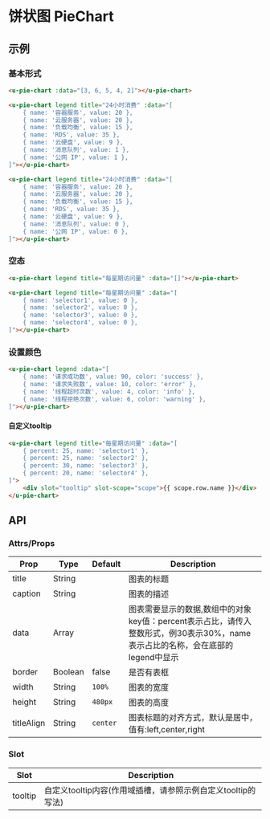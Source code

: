# 饼状图 PieChart

## 示例
### 基本形式

``` html
<u-pie-chart :data="[3, 6, 5, 4, 2]"></u-pie-chart>
```

``` html
<u-pie-chart legend title="24小时消费" :data="[
    { name: '容器服务', value: 20 },
    { name: '云服务器', value: 20 },
    { name: '负载均衡', value: 15 },
    { name: 'RDS', value: 35 },
    { name: '云硬盘', value: 9 },
    { name: '消息队列', value: 1 },
    { name: '公网 IP', value: 1 },
]"></u-pie-chart>
```

``` html
<u-pie-chart legend title="24小时消费" :data="[
    { name: '容器服务', value: 20 },
    { name: '云服务器', value: 20 },
    { name: '负载均衡', value: 15 },
    { name: 'RDS', value: 35 },
    { name: '云硬盘', value: 9 },
    { name: '消息队列', value: 0 },
    { name: '公网 IP', value: 0 },
]"></u-pie-chart>
```

### 空态

``` html
<u-pie-chart legend title="每星期访问量" :data="[]"></u-pie-chart>
```

``` html
<u-pie-chart legend title="每星期访问量" :data="[
    { name: 'selector1', value: 0 },
    { name: 'selector2', value: 0 },
    { name: 'selector3', value: 0 },
    { name: 'selector4', value: 0 },
]"></u-pie-chart>
```

### 设置颜色

``` html
<u-pie-chart legend :data="[
    { name: '请求成功数', value: 90, color: 'success' },
    { name: '请求失败数', value: 10, color: 'error' },
    { name: '线程超时次数', value: 4, color: 'info' },
    { name: '线程拒绝次数', value: 6, color: 'warning' },
]"></u-pie-chart>
```

#### 自定义tooltip
``` html
<u-pie-chart legend title="每星期访问量" :data="[
    { percent: 25, name: 'selector1' },
    { percent: 25, name: 'selector2' },
    { percent: 30, name: 'selector3' },
    { percent: 20, name: 'selector4' },
]">
    <div slot="tooltip" slot-scope="scope">{{ scope.row.name }}</div>
</u-pie-chart>
```

## API

### Attrs/Props

| Prop | Type | Default | Description |
| --------- | ---- | ------- | ----------- |
| title | String |  | 图表的标题 |
| caption | String |  | 图表的描述 |
| data | Array |  | 图表需要显示的数据,数组中的对象key值：percent表示占比，请传入整数形式，例30表示30%，name表示占比的名称，会在底部的legend中显示 |
| border | Boolean | false | 是否有表框 |
| width | String | `100%` | 图表的宽度 |
| height | String | `480px` | 图表的高度 |
| titleAlign | String | `center` | 图表标题的对齐方式，默认是居中，值有:left,center,right |

### Slot

| Slot | Description |
| ---- | ----------- |
| tooltip | 自定义tooltip内容(作用域插槽，请参照示例自定义tooltip的写法) |

